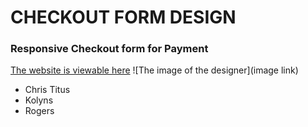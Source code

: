 # **CHECKOUT FORM DESIGN**
### Responsive Checkout form for Payment
[The website is viewable here](https://.com)
![The image of the designer](image link)
<picture>
    <source media="(prefers-color-scheme: dark)" srcset="link for the image">
    <imag alt="The designer of the checkout form">
</picture>
- Chris Titus
- Kolyns
- Rogers


